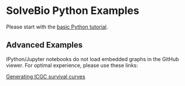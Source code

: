 SolveBio Python Examples
======================

Please start with the [basic Python tutorial](https://docs.solvebio.com/docs/tutorial).

Advanced Examples
-----------------

IPython/Jupyter notebooks do not load embedded graphs in the GitHub viewer.
For optimal experience, please use these links:

[Generating ICGC survival curves](http://nbviewer.jupyter.org/github/solvebio/solvebio-python/blob/fef6b7987c718519da5ede17f47b1601768987a4/examples/generating_icgc_survival_curves.ipynb)

